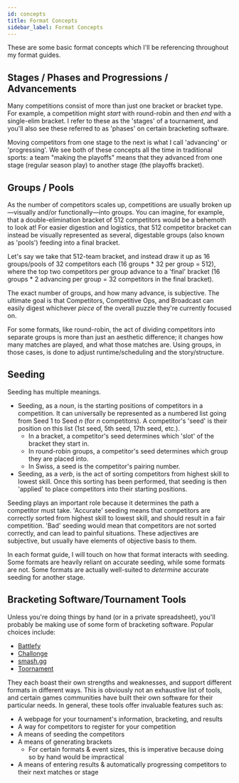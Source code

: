 ```yaml
---
id: concepts
title: Format Concepts
sidebar_label: Format Concepts
---
```


These are some basic format concepts which I'll be referencing throughout my format guides.

## Stages / Phases and Progressions / Advancements

Many competitions consist of more than just one bracket or bracket type.
For example, a competition might *start* with round-robin and then *end* with a single-elim bracket.
I refer to these as the 'stages' of a tournament, and you'll also see these referred to as 'phases' on certain bracketing software.

Moving competitors from one stage to the next is what I call 'advancing' or 'progressing'.
We see both of these concepts all the time in traditional sports:
 a team "making the playoffs" means that they advanced from one stage (regular season play) to another stage (the playoffs bracket).

## Groups / Pools

As the number of competitors scales up, competitions are usually broken up—visually and/or functionally—into groups.
You can imagine, for example, that a double-elimination bracket of 512 competitors would be a behemoth to look at!
For easier digestion and logistics, that 512 competitor bracket can instead be visually represented as several, digestable groups (also known as 'pools') feeding into a final bracket.

Let's say we take that 512-team bracket, and instead draw it up as 16 groups/pools of 32 competitors each (16 groups \* 32 per group = 512), where the top two competitors per group advance to a 'final' bracket (16 groups * 2 advancing per group = 32 competitors in the final bracket).

The exact number of groups, and how many advance, is subjective.
The ultimate goal is that Competitors, Competitive Ops, and Broadcast can easily digest whichever *piece* of the overall puzzle they're currently focused on.

For some formats, like round-robin, the act of dividing competitors into separate groups is more than just an aesthetic difference;
it changes how many matches are played, and what those matches are.
Using groups, in those cases, is done to adjust runtime/scheduling and the story/structure.

## Seeding

Seeding has multiple meanings.

* Seeding, as a *noun*, is the starting positions of competitors in a competition.
 It can universally be represented as a numbered list going from Seed 1 to Seed *n* (for *n* competitors).
 A competitor's 'seed' is their position on this list (1st seed, 5th seed, 17th seed, etc.).
  * In a bracket, a competitor's seed determines which 'slot' of the bracket they start in.
  * In round-robin groups, a competitor's seed determines which group they are placed into.
  * In Swiss, a seed is the competitor's pairing number.
* Seeding, as a *verb*, is the act of sorting competitors from highest skill to lowest skill.
 Once this sorting has been performed, that seeding is then 'applied' to place competitors into their starting positions.

Seeding plays an important role because it determines the path a competitor must take.
'Accurate' seeding means that competitors are correctly sorted from highest skill to lowest skill, and should result in a fair competition.
'Bad' seeding would mean that competitors are not sorted correctly, and can lead to painful situations.
These adjectives are subjective, but usually have elements of objective basis to them.

In each format guide, I will touch on how that format interacts with seeding.
Some formats are heavily reliant on accurate seeding,
 while some formats are not.
Some formats are actually well-suited to *determine* accurate seeding for another stage.

## Bracketing Software/Tournament Tools

Unless you're doing things by hand (or in a private spreadsheet), you'll probably be making use of some form of bracketing software.
Popular choices include:

* [Battlefy](https://battlefy.com)
* [Challonge](https://challonge.com)
* [smash.gg](https://smash.gg)
* [Toornament](https://toornament.com)

They each boast their own strengths and weaknesses, and support different formats in different ways.
This is obviously not an exhaustive list of tools, and certain games communities have built their own software for their particular needs.
In general, these tools offer invaluable features such as:

* A webpage for your tournament's information, bracketing, and results
* A way for competitors to register for your competition
* A means of seeding the competitors
* A means of generating brackets
  * For certain formats & event sizes, this is imperative because doing so by hand would be impractical
* A means of entering results & automatically progressing competitors to their next matches or stage
